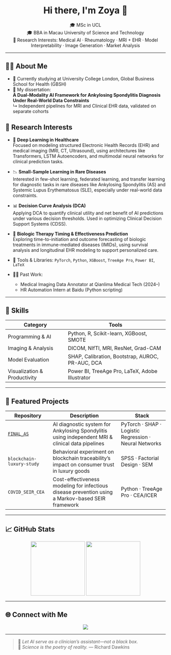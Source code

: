 <h1 align="center">Hi there, I'm Zoya 👋</h1>

<p align="center">
  🎓 MSc in UCL <br/>
  🎓 BBA in Macau University of Science and Technology <br/>
  🔬 Research Interests: Medical AI · Rheumatology · MRI + EHR · Model Interpretability · Image Generation · Market Analysis
</p>

---

## 👩‍🔬 About Me

- 📍 Currently studying at University College London, Global Business School for Health (GBSH)
- 🧪 My dissertation:  
  **A Dual-Modality AI Framework for Ankylosing Spondylitis Diagnosis Under Real-World Data Constraints**  
  ↳ Independent pipelines for MRI and Clinical EHR data, validated on separate cohorts

## 💬 Research Interests

- 🧠 **Deep Learning in Healthcare**  
  Focused on modeling structured Electronic Health Records (EHR) and medical imaging (MRI, CT, Ultrasound), using architectures like Transformers, LSTM Autoencoders, and multimodal neural networks for clinical prediction tasks.

- 📉 **Small-Sample Learning in Rare Diseases**  
  Interested in few-shot learning, federated learning, and transfer learning for diagnostic tasks in rare diseases like Ankylosing Spondylitis (AS) and Systemic Lupus Erythematosus (SLE), especially under real-world data constraints.

- 📊 **Decision Curve Analysis (DCA)**  
  Applying DCA to quantify clinical utility and net benefit of AI predictions under various decision thresholds. Used in optimizing Clinical Decision Support Systems (CDSS).

- 💉 **Biologic Therapy Timing & Effectiveness Prediction**  
  Exploring time-to-initiation and outcome forecasting of biologic treatments in immune-mediated diseases (IMIDs), using survival analysis and longitudinal EHR modeling to support personalized care.

- 🧰 Tools & Libraries:
  `PyTorch`, `Python`, `XGBoost`, `TreeAge Pro`, `Power BI`, `LaTeX`
- 👩‍💻 Past Work:
  - Medical Imaging Data Annotator at Qianlima Medical Tech (2024–)
  - HR Automation Intern at Baidu (Python scripting)

---

## 🔧 Skills

| Category | Tools |
|----------|-------|
| Programming & AI | Python, R, Scikit-learn, XGBoost, SMOTE |
| Imaging & Analysis | DICOM, NIfTI, MRI, ResNet, Grad-CAM |
| Model Evaluation | SHAP, Calibration, Bootstrap, AUROC, PR-AUC, DCA |
| Visualization & Productivity | Power BI, TreeAge Pro, LaTeX, Adobe Illustrator |

---

## 🚀 Featured Projects

| Repository | Description | Stack |
|------------|-------------|-------|
| [`FINAL_AS`](https://github.com/your-username/FINAL_AS) | AI diagnostic system for Ankylosing Spondylitis using independent MRI & clinical data pipelines | PyTorch · SHAP · Logistic Regression · Neural Networks |
| `blockchain-luxury-study` | Behavioral experiment on blockchain traceability’s impact on consumer trust in luxury goods | SPSS · Factorial Design · SEM |
| `COVID_SEIR_CEA` | Cost-effectiveness modeling for infectious disease prevention using a Markov-based SEIR framework | Python · TreeAge Pro · CEA/ICER |

---

## 📈 GitHub Stats

<p align="center">
  <img src="https://github-readme-stats.vercel.app/api?username=your-username&show_icons=true&theme=default&count_private=true" height="170" />
  <img src="https://github-readme-stats.vercel.app/api/top-langs/?username=your-username&layout=compact" height="170" />
</p>

---

## 🌐 Connect with Me

<p align="center">
  <a href="mailto:zczqzh9@ucl.ac.uk"><img src="https://img.shields.io/badge/Email-zczqzh9@ucl.ac.uk-D14836?logo=gmail&logoColor=white" /></a>
</p>

---

> 🧭 *Let AI serve as a clinician’s assistant—not a black box.*  
> 🧠 *Science is the poetry of reality.* — Richard Dawkins
